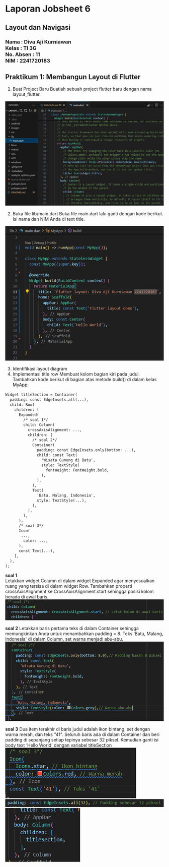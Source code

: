 # Laporan Jobsheet 6
## Layout dan Navigasi
### Nama : Diva Aji Kurniawan <br> Kelas : TI 3G <br> No. Absen : 11 <br> NIM : 2241720183

## Praktikum 1: Membangun Layout di Flutter
1. Buat Project Baru
Buatlah sebuah project flutter baru dengan nama layout_flutter.
<img src="images/1.1.png">

2. Buka file lib/main.dart
Buka file main.dart lalu ganti dengan kode berikut. Isi nama dan NIM Anda di text title.
<img src="images/1.2.png">

3. Identifikasi layout diagram
4. Implementasi title row
Membuat kolom bagian kiri pada judul. Tambahkan kode berikut di bagian atas metode build() di dalam kelas MyApp:
```
Widget titleSection = Container(
  padding: const EdgeInsets.all(...),
  child: Row(
    children: [
      Expanded(
        /* soal 1*/
        child: Column(
          crossAxisAlignment: ...,
          children: [
            /* soal 2*/
            Container(
              padding: const EdgeInsets.only(bottom: ...),
              child: const Text(
                'Wisata Gunung di Batu',
                style: TextStyle(
                  fontWeight: FontWeight.bold,
                ),
              ),
            ),
            Text(
              'Batu, Malang, Indonesia',
              style: TextStyle(...),
            ),
          ],
        ),
      ),
      /* soal 3*/
      Icon(
       ...,
        color: ...,
      ),
      const Text(...),
    ],
  ),
);
```

**soal 1**  
Letakkan widget Column di dalam widget Expanded agar menyesuaikan ruang yang tersisa di dalam widget Row. Tambahkan properti crossAxisAlignment ke CrossAxisAlignment.start sehingga posisi kolom berada di awal baris.
<img src="images/1.4.1.png">

**soal 2** 
Letakkan baris pertama teks di dalam Container sehingga memungkinkan Anda untuk menambahkan padding = 8. Teks ‘Batu, Malang, Indonesia' di dalam Column, set warna menjadi abu-abu.
<img src="images/1.4.2.png">

**soal 3** 
Dua item terakhir di baris judul adalah ikon bintang, set dengan warna merah, dan teks "41". Seluruh baris ada di dalam Container dan beri padding di sepanjang setiap tepinya sebesar 32 piksel. Kemudian ganti isi body text ‘Hello World' dengan variabel titleSection
<img src="images/1.4.3.1.png">
<img src="images/1.4.3.2.png">
<img src="images/1.4.3.3.png">

